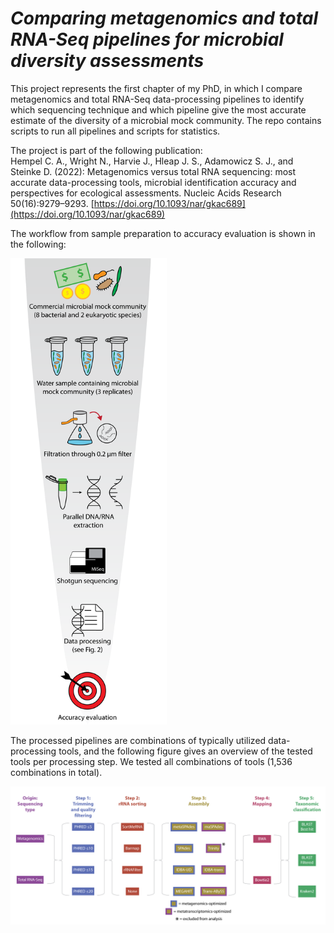 # *_Comparing metagenomics and total RNA-Seq pipelines for microbial diversity assessments_*
This project represents the first chapter of my PhD, in which I compare metagenomics and total RNA-Seq data-processing pipelines to identify which sequencing technique and which pipeline give the most accurate estimate of the diversity of a microbial mock community.
The repo contains scripts to run all pipelines and scripts for statistics.

The project is part of the following publication:<br>
Hempel C. A., Wright N., Harvie J., Hleap J. S., Adamowicz S. J., and Steinke D. (2022): Metagenomics versus total RNA sequencing: most accurate data-processing tools, microbial identification accuracy and perspectives for ecological assessments. Nucleic Acids Research 50(16):9279–9293. [https://doi.org/10.1093/nar/gkac689](https://doi.org/10.1093/nar/gkac689)

The workflow from sample preparation to accuracy evaluation is shown in the following:

<img src="https://github.com/hempelc/metagenomics-vs-totalRNASeq/blob/master/workflow.png" alt="workflow" width="250"/>

The processed pipelines are combinations of typically utilized data-processing tools, and the following figure gives an overview of the tested tools per processing step. We tested all combinations of tools (1,536 combinations in total).

<img src="https://github.com/hempelc/metagenomics-vs-totalRNASeq/blob/master/pipeline_steps.png" alt="pipelines" width="800"/>
